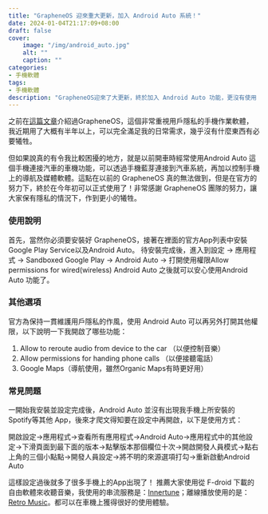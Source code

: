 ```yaml
---
title: "GrapheneOS 迎來重大更新，加入 Android Auto 系統！"
date: 2024-01-04T21:17:09+08:00
draft: false
cover:
    image: "/img/android_auto.jpg"
    alt: ""
    caption: ""
categories: 
- 手機軟體
tags: 
- 手機軟體
description: "GrapheneOS迎來了大更新，終於加入 Android Auto 功能，更沒有使用 Google 原廠作業軟體的理由。"
---
```


之前在[這篇文章](https://fgzblog.com/2023/02/grapheneos-%E4%BD%BF%E7%94%A8%E5%BF%83%E5%BE%97/)介紹過GrapheneOS，這個非常重視用戶隱私的手機作業軟體，我近期用了大概有半年以上，可以完全滿足我的日常需求，幾乎沒有什麼東西有必要犧牲。

但如果說真的有令我比較困擾的地方，就是以前開車時經常使用Android Auto 這個手機連接汽車的車機功能，可以透過手機藍芽連接到汽車系統，再加以控制手機上的導航及媒體軟體。這點在以前的 GrapheneOS 真的無法做到，但是在官方的努力下，終於在今年初可以正式使用了！非常感謝 GrapheneOS 團隊的努力，讓大家保有隱私的情況下，作到更小的犧牲。

### 使用說明
首先，當然你必須要安裝好 GrapheneOS，接著在裡面的官方App列表中安裝Google Play Service以及Android Auto。
待安裝完成後，進入到設定 → 應用程式 → Sandboxed Google Play → Android Auto → 打開使用權限Allow permissions for wired(wireless) Android Auto
之後就可以安心使用Android Auto 功能了。

### 其他選項
官方為保持一貫維護用戶隱私的作風，使用 Android Auto 可以再另外打開其他權限，以下說明一下我開啟了哪些功能：
1. Allow to reroute audio from device to the car （以便控制音樂）
2. Allow permissions for handing phone calls （以便接聽電話）
3. Google Maps（導航使用，雖然Organic Maps有時更好用）

### 常見問題
一開始我安裝並設定完成後，Android Auto 並沒有出現我手機上所安裝的 Spotify等其他 App，後來才爬文得知要在設定中再開啟，以下是使用方式：

開啟設定→應用程式→查看所有應用程式→Android Auto→應用程式中的其他設定→下滑頁面到最下面的版本→點擊版本那個欄位十次→開啟開發人員模式→點右上角的三個小點點→開發人員設定→將不明的來源選項打勾→重新啟動Android Auto

這樣設定過後就多了很多手機上的App出現了！
推薦大家使用從 F-droid 下載的自由軟體來收聽音樂，我使用的串流服務是：[Innertune](https://github.com/z-huang/InnerTune)；離線播放使用的是：[Retro Music](https://github.com/RetroMusicPlayer/RetroMusicPlayer)。都可以在車機上獲得很好的使用體驗。